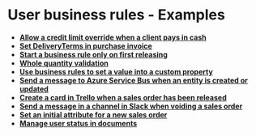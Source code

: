 # User business rules - Examples

- **[Allow a credit limit override when a client pays in cash](credit-limit-override.md)**
- **[Set DeliveryTerms in purchase invoice](set-deliveryterms.md)**
- **[Start a business rule only on first releasing](start-business-rule.md)**
- **[Whole quantity validation](whole-quantity-validation.md)**
- **[Use business rules to set a value into a custom property](set-value-into-custom-property.md)**
- **[Send a message to Azure Service Bus when an entity is created or updated](azure-service-bus-send-message.md)**
- **[Create a card in Trello when a sales order has been released](trello-create-card.md)**
- **[Send a message in a channel in Slack when voiding a sales order](slack-send-message.md)**
- **[Set an initial attribute for a new sales order](sales-order-init-attribute.md)**
- **[Manage user status in documents](manage-user-status.md)**
